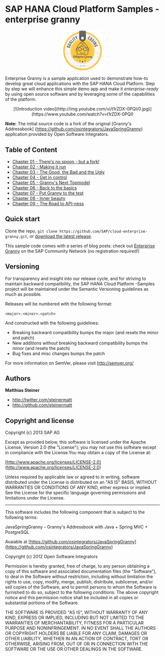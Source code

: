 SAP HANA Cloud Platform Samples - enterprise granny
========

<p align="center">
  <img src="/doc/ensw_granny_logo_web.png" width="25%">
</p>

Enterprise Granny is a sample application used to demonstrate how-to develop great cloud applications with the SAP HANA Cloud Platform. Step by step we will enhance this simple demo app and make it _enterprise-ready_ by using open source software and by leveraging some of the capabilities of the platform.

<p align="center">
[![Introduction video](http://img.youtube.com/vi/t1rZDX-0PQI/0.jpg)](https://www.youtube.com/watch?v=t1rZDX-0PQI)
<p align="center">

**Note:** The initial source code is a fork of the original [Granny's Addressbook]  (https://github.com/osintegrators/JavaSpringGranny) application provided by Open Software Integrators. 

Table of Content
-----------

+ [Chapter 01 - There's no spoon - but a fork! ](/doc/01.md)
+ [Chapter 02 - Making it run](/doc/02.md)
+ [Chapter 03 - The Good, the Bad and the Ugly](/doc/03.md)
+ [Chapter 04 - Get in control](/doc/04.md)
+ [Chapter 05 - Granny's Next Topmodel](/doc/05.md)
+ [Chapter 06 - Back to the basics](/doc/06.md)
+ [Chapter 07 - Put Granny to the test](/doc/07.md)
+ [Chapter 08 - Inner beauty](/doc/08.md)
+ [Chapter 09 - The Road to API-ness](/doc/09.md)

Quick start
-----------

Clone the repo, `git clone https://github.com/SAP/cloud-enterprise-granny.git`, or [download the latest release](https://github.com/SAP/cloud-enterprise-granny/archive/master.zip).

This sample code comes with a series of blog posts: check out [Enterprise Granny](http://scn.sap.com/docs/DOC-42001) on the SAP Community Network (no registration required!)


Versioning
----------

For transparency and insight into our release cycle, and for striving to maintain backward compatibility, the SAP HANA Cloud Platform -Samples project will be maintained under the Semantic Versioning guidelines as much as possible.

Releases will be numbered with the following format:

`<major>.<minor>.<patch>`

And constructed with the following guidelines:

* Breaking backward compatibility bumps the major (and resets the minor and patch)
* New additions without breaking backward compatibility bumps the minor (and resets the patch)
* Bug fixes and misc changes bumps the patch

For more information on SemVer, please visit http://semver.org/


Authors
-------

**Matthias Steiner**

+ http://twitter.com/steinermatt
+ http://github.com/steinermatt


Copyright and license
---------------------

Copyright (c) 2013 SAP AG

Except as provided below, this software is licensed under the Apache License, Version 2.0 (the "License"); you may not use this software except in compliance with the License.You may obtain a copy of the License at:

[http://www.apache.org/licenses/LICENSE-2.0] (http://www.apache.org/licenses/LICENSE-2.0)

Unless required by applicable law or agreed to in writing, software distributed under the License is distributed on an "AS IS" BASIS, WITHOUT WARRANTIES OR CONDITIONS OF ANY KIND, either express or implied. See the License for the specific language governing permissions and limitations under the License.

- - -

This software includes the following component that is subject to the following terms: 

JavaSpringGranny - Granny's Addressbook with Java + Spring MVC + PostgreSQL

Avaiable at [https://github.com/osintegrators/JavaSpringGranny] (https://github.com/osintegrators/JavaSpringGranny)

Copyright (c) 2012 Open Software Integrators

Permission is hereby granted, free of charge, to any person obtaining a copy of this software and associated documentation files (the "Software"), to deal in the Software without restriction, including without limitation the rights to use, copy, modify, merge, publish, distribute, sublicense, and/or sell copies of the Software, and to permit persons to whom the Software is furnished to do so, subject to the following conditions:
The above copyright notice and this permission notice shall be included in all copies or substantial portions of the Software.

THE SOFTWARE IS PROVIDED "AS IS", WITHOUT WARRANTY OF ANY KIND, EXPRESS OR IMPLIED, INCLUDING BUT NOT LIMITED TO THE WARRANTIES OF MERCHANTABILITY, FITNESS FOR A PARTICULAR PURPOSE AND NONINFRINGEMENT. IN NO EVENT SHALL THE AUTHORS OR COPYRIGHT HOLDERS BE LIABLE FOR ANY CLAIM, DAMAGES OR OTHER LIABILITY, WHETHER IN AN ACTION OF CONTRACT, TORT OR OTHERWISE, ARISING FROM, OUT OF OR IN CONNECTION WITH THE SOFTWARE OR THE USE OR OTHER DEALINGS IN THE SOFTWARE.

